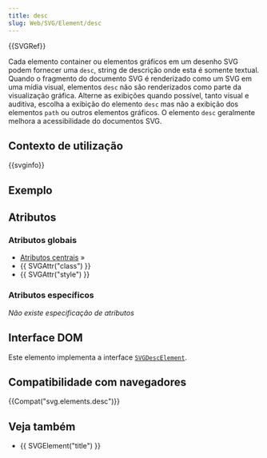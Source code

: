 ```yaml
---
title: desc
slug: Web/SVG/Element/desc
---
```

{{SVGRef}}

Cada elemento container ou elementos gráficos em um desenho SVG podem fornecer uma `desc`, string de descrição onde esta é somente textual. Quando o fragmento do documento SVG é renderizado como um SVG em uma mídia visual, elementos `desc` não são renderizados como parte da visualização gráfica. Alterne as exibições quando possível, tanto visual e auditiva, escolha a exibição do elemento `desc` mas não a exibição dos elementos `path` ou outros elementos gráficos. O elemento `desc` geralmente melhora a acessibilidade do documentos SVG.

## Contexto de utilização

{{svginfo}}

## Exemplo

## Atributos

### Atributos globais

- [Atributos centrais](/en/SVG/Attribute#Core) »
- {{ SVGAttr("class") }}
- {{ SVGAttr("style") }}

### Atributos específicos

_Não existe especificação de atributos_

## Interface DOM

Este elemento implementa a interface [`SVGDescElement`](/en/DOM/SVGDescElement).

## Compatibilidade com navegadores

{{Compat("svg.elements.desc")}}

## Veja também

- {{ SVGElement("title") }}

